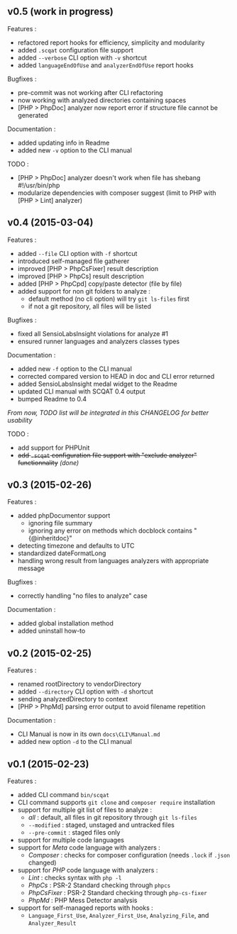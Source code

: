 ## v0.5 (work in progress)

Features :

 - refactored report hooks for efficiency, simplicity and modularity
 - added `.scqat` configuration file support
 - added `--verbose` CLI option with `-v` shortcut
 - added `languageEndOfUse` and `analyzerEndOfUse` report hooks

Bugfixes :

 - pre-commit was not working after CLI refactoring
 - now working with analyzed directories containing spaces
 - [PHP > PhpDoc] analyzer now report error if structure file cannot be generated

Documentation :

 - added updating info in Readme
 - added new `-v` option to the CLI manual

TODO :

 - [PHP > PhpDoc] analyzer doesn't work when file has shebang #!/usr/bin/php
 - modularize dependencies with composer suggest (limit to PHP with [PHP > Lint] analyzer)

## v0.4 (2015-03-04)

Features :

 - added `--file` CLI option with `-f` shortcut
 - introduced self-managed file gatherer
 - improved [PHP > PhpCsFixer] result description
 - improved [PHP > PhpCs] result description
 - added [PHP > PhpCpd] copy/paste detector (file by file)
 - added support for non git folders to analyze :
   - default method (no cli option) will try `git ls-files` first
   - if not a git repository, all files will be listed

Bugfixes :

 - fixed all SensioLabsInsight violations for analyze #1
 - ensured runner languages and analyzers classes types

Documentation :

 - added new `-f` option to the CLI manual
 - corrected compared version to HEAD in doc and CLI error returned
 - added SensioLabsInsight medal widget to the Readme
 - updated CLI manual with SCQAT 0.4 output
 - bumped Readme to 0.4

*From now, TODO list will be integrated in this CHANGELOG for better usability*

TODO :

 - add support for PHPUnit
 - ~~add `.scqat` configuration file support with "exclude analyzer" functionnality~~ *(done)*

## v0.3 (2015-02-26)

Features :

 - added phpDocumentor support
   - ignoring file summary
   - ignoring any error on methods which docblock contains "{@inheritdoc}"
 - detecting timezone and defaults to UTC
 - standardized dateFormatLong
 - handling wrong result from languages analyzers with appropriate message

Bugfixes :

 - correctly handling "no files to analyze" case

Documentation :

 - added global installation method
 - added uninstall how-to

## v0.2 (2015-02-25)

Features :

  - renamed rootDirectory to vendorDirectory
  - added `--directory` CLI option with `-d` shortcut
  - sending analyzedDirectory to context
  - [PHP > PhpMd] parsing error output to avoid filename repetition

Documentation :

  - CLI Manual is now in its own `docs\CLI\Manual.md`
  - added new option `-d` to the CLI manual

## v0.1 (2015-02-23)

Features :

  - added CLI command `bin/scqat`
  - CLI command supports `git clone` and `composer require` installation
  - support for multiple git list of files to analyze :
    - *all* : default, all files in git repository through `git ls-files`
    - `--modified` : staged, unstaged and untracked files
    - `--pre-commit` : staged files only
  - support for multiple code languages
  - support for *Meta* code language with analyzers :
    - *Composer* : checks for composer configuration (needs `.lock` if `.json` changed)
  - support for *PHP* code language with analyzers :
    - *Lint* : checks syntax with `php -l`
    - *PhpCs* : PSR-2 Standard checking through `phpcs`
    - *PhpCsFixer* : PSR-2 Standard checking through `php-cs-fixer`
    - *PhpMd* : PHP Mess Detector analysis
  - support for self-managed reports with hooks :
    - `Language_First_Use`, `Analyzer_First_Use`, `Analyzing_File`, and `Analyzer_Result`